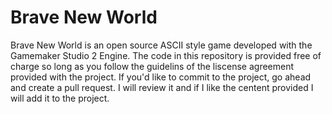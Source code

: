 # Brave New World
Brave New World is an open source ASCII style game developed with the Gamemaker Studio 2 Engine. The code in this repository is provided free of charge so long as you follow the guidelins of the liscense agreement provided with the project. If you'd like to commit to the project, go ahead and create a pull request. I will review it and if I like the centent provided I will add it to the project.
